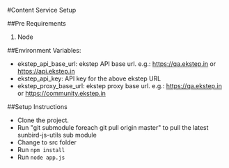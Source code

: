 #Content Service  Setup

##Pre Requirements
1. Node

##Environment Variables:
* ekstep_api_base_url: ekstep API base url. e.g.: https://qa.ekstep.in or https://api.ekstep.in
* ekstep_api_key: API key for the above ekstep URL
* ekstep_proxy_base_url: ekstep proxy base url. e.g.: https://qa.ekstep.in or https://community.ekstep.in

##Setup Instructions
* Clone the project.
* Run "git submodule foreach git pull origin master" to pull the latest sunbird-js-utils sub module
* Change to src folder
* Run `npm install`
* Run `node app.js`





